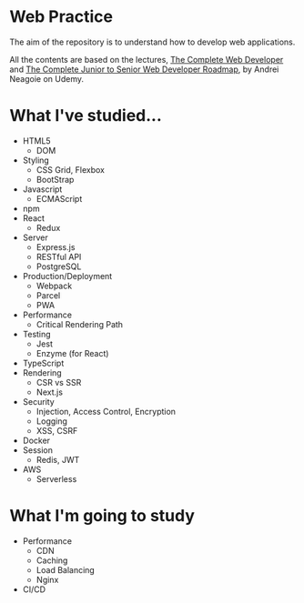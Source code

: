 # Web Practice
The aim of the repository is to understand how to develop web applications.

All the contents are based on the lectures, [The Complete Web Developer](https://www.udemy.com/course/the-complete-web-developer-zero-to-mastery/) and [The Complete Junior to Senior Web Developer Roadmap](https://www.udemy.com/course/the-complete-junior-to-senior-web-developer-roadmap/), by Andrei Neagoie on Udemy.

# What I've studied...
* HTML5
  * DOM
* Styling
  * CSS Grid, Flexbox
  * BootStrap
* Javascript
  * ECMAScript
* npm
* React
  * Redux
* Server
  * Express.js
  * RESTful API
  * PostgreSQL
* Production/Deployment
  * Webpack
  * Parcel
  * PWA
* Performance
  * Critical Rendering Path
* Testing
  * Jest
  * Enzyme (for React)
* TypeScript
* Rendering
  * CSR vs SSR
  * Next.js
* Security
  * Injection, Access Control, Encryption
  * Logging
  * XSS, CSRF
* Docker
* Session
  * Redis, JWT
* AWS
  * Serverless

# What I'm going to study
* Performance
  * CDN
  * Caching
  * Load Balancing
  * Nginx
* CI/CD

